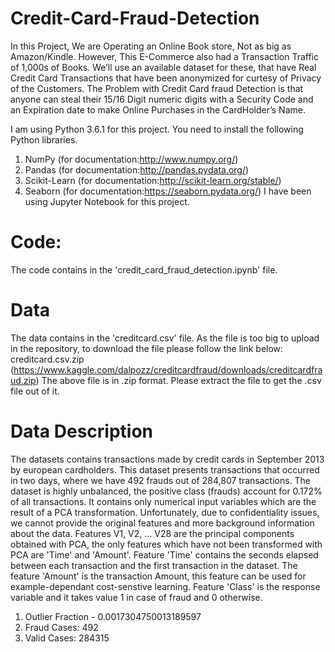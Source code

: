 # Credit-Card-Fraud-Detection
In this Project, We are Operating an Online Book store, Not as big as Amazon/Kindle. However, This E-Commerce also had a Transaction Traffic of 1,000s of Books. We’ll use an available dataset for these, that have Real Credit Card Transactions that have been anonymized for curtesy of Privacy of the Customers. The Problem with Credit Card fraud Detection is that anyone can steal their 15/16 Digit numeric digits with a Security Code and an Expiration date to make Online Purchases in the CardHolder’s Name.

I am using Python 3.6.1 for this project. You need to install the following Python libraries.
 1. NumPy (for documentation:http://www.numpy.org/)
 2. Pandas (for documentation:http://pandas.pydata.org/)
 3. Scikit-Learn (for documentation:http://scikit-learn.org/stable/)
 4. Seaborn (for documentation:https://seaborn.pydata.org/)
I have been using Jupyter Notebook for this project.

# Code:
The code contains in the 'credit_card_fraud_detection.ipynb' file.
# Data
The data contains in the 'creditcard.csv' file.
As the file is too big to upload in the repository, to download the file please follow the link below:
creditcard.csv.zip (https://www.kaggle.com/dalpozz/creditcardfraud/downloads/creditcardfraud.zip)
The above file is in .zip format. Please extract the file to get the .csv file out of it.

# Data Description
The datasets contains transactions made by credit cards in September 2013 by european cardholders. This dataset presents transactions that occurred in two days, where we have 492 frauds out of 284,807 transactions. The dataset is highly unbalanced, the positive class (frauds) account for 0.172% of all transactions.
It contains only numerical input variables which are the result of a PCA transformation. Unfortunately, due to confidentiality issues, we cannot provide the original features and more background information about the data. Features V1, V2, ... V28 are the principal components obtained with PCA, the only features which have not been transformed with PCA are 'Time' and 'Amount'. Feature 'Time' contains the seconds elapsed between each transaction and the first transaction in the dataset. The feature 'Amount' is the transaction Amount, this feature can be used for example-dependant cost-senstive learning. Feature 'Class' is the response variable and it takes value 1 in case of fraud and 0 otherwise.
1. Outlier Fraction - 0.0017304750013189597
2. Fraud Cases: 492
3. Valid Cases: 284315
